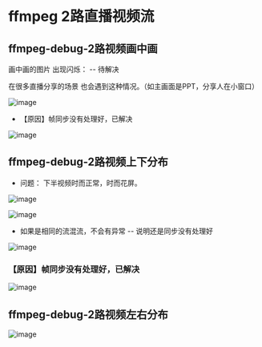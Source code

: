 # ffmpeg 2路直播视频流


## ffmpeg-debug-2路视频画中画

画中画的图片 出现闪烁： -- 待解决

在很多直播分享的场景 也会遇到这种情况。（如主画面是PPT，分享人在小窗口）

![image](https://github.com/user-attachments/assets/8280231a-50fe-4e63-b708-9c501cf1be52)

* 【原因】帧同步没有处理好，已解决

![image](https://github.com/user-attachments/assets/992da2e0-c8fb-45c8-9bbe-b30635f8cb23)


## ffmpeg-debug-2路视频上下分布

* 问题： 下半视频时而正常，时而花屏。

![image](https://github.com/user-attachments/assets/b68951ea-4201-4188-a212-bf08b0687345)

![image](https://github.com/user-attachments/assets/ac8dae4b-0fb2-425d-8bba-b38cedeb8b82)



* 如果是相同的流混流，不会有异常 -- 说明还是同步没有处理好

![image](https://github.com/user-attachments/assets/158a2ebd-fcce-48fa-93ca-99811a34dc5f)


### 【原因】帧同步没有处理好，已解决

![image](https://github.com/user-attachments/assets/fd1cee49-1954-4ae4-92d1-d6684ea207b8)


## ffmpeg-debug-2路视频左右分布

![image](https://github.com/user-attachments/assets/50c00656-e404-4130-bed4-dc8273fc4488)
